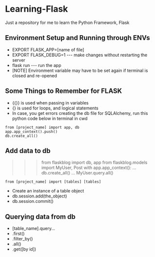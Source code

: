 # Learning-Flask
Just a repository for me to learn the Python Framework, Flask

## Environment Setup and Running through ENVs
* EXPORT FLASK_APP=[name of file]
* EXPORT FLASK_DEBUG=1 --- make changes without restarting the server
* flask run --- run the app
* [NOTE] Environment variable may have to be set again if terminal is closed and re-opened

## Some Things to Remember for FLASK
* {{}} is used when passing in variables
* {} is used for loops, and logical statements
* In case, you get errors creating the db file for SQLAlchemy, run this python code below in terminal in cwd 
``` 
from [project_name] import app, db
app.app_context().push()
db.create_all()
```

## Add data to db
>>> from flaskblog import db, app
>>> from flaskblog.models import MyUser, Post
>>> with app.app_context(): 
...     db.create_all()
...     MyUser.query.all()


```
from [project_name] import [tables] [tables]
```
* Create an instance of a table object
* db.session.add(the_object)
* db.session.commit()

## Querying data from db
* [table_name].query...
* .first()
* .filter_by()
* .all()
* .get([by id])